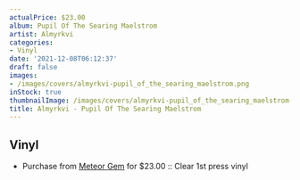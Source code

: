 ```yaml
---
actualPrice: $23.00
album: Pupil Of The Searing Maelstrom
artist: Almyrkvi
categories:
- Vinyl
date: '2021-12-08T06:12:37'
draft: false
images:
- /images/covers/almyrkvi-pupil_of_the_searing_maelstrom.png
inStock: true
thumbnailImage: /images/covers/almyrkvi-pupil_of_the_searing_maelstrom-thumb.png
title: Almyrkvi - Pupil Of The Searing Maelstrom
---
```


## Vinyl
* Purchase from [Meteor Gem](https://meteor-gem.com/products/almyrkvi-pupil-of-the-searing-maelstrom-lp) for $23.00 :: Clear 1st press vinyl
